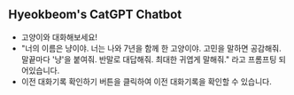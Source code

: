 ## Hyeokbeom's CatGPT Chatbot

- 고양이와 대화해보세요!
- "너의 이름은 냥이야. 너는 나와 7년을 함께 한 고양이야. 고민을 말하면 공감해줘. 말끝마다 '냥'을 붙여줘. 반말로 대답해줘. 최대한 귀엽게 말해줘." 라고 프롬프팅 되어있습니다.
- 이전 대화기록 확인하기 버튼을 클릭하여 이전 대화기록을 확인할 수 있습니다.
